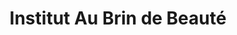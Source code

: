 ---
title: "Institut Au Brin de Beauté"
url: /saint-yorre/institut-au-brin-de-beaute/
shop: beauté
---